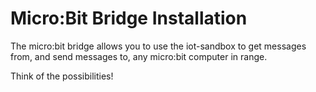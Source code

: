 # Micro:Bit Bridge Installation

The micro:bit bridge allows you to use the iot-sandbox to get messages from, and send messages to, any micro:bit computer in range.

Think of the possibilities! 


